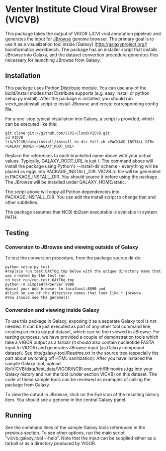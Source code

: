 Venter Institute Cloud Viral Browser (VICVB)
================================

This package takes the output of VIGOR (JCVI viral annotation pipeline) and generates the input for
[JBrowse](http://jbrowse.org/) genome browser. The primary goal is to use it as a visualization tool
inside [Galaxy] (http://galaxyproject.org/) bioinformatics workbench. The package has an installer
script that installs JBrowse into Galaxy, and the dataset convertion procedure generates files
necessary for launching JBrowse from Galaxy.

Installation
------------

This package uses Python [Distribute](http://pythonhosted.org/distribute/) module. You can use any of
the build/install modes that Distribute supports (e.g. easy_install or python setup.py install).
After the package is installed, you should run vicvb_postinstall script to install JBrowse and create
corresponding config file.

For a one-stop typical installation into Galaxy, a script is provided, which can be executed like this:

    git clone git://github.com/JCVI-Cloud/VICVB.git
    cd VICVB
    lib/VICVB/data/install/install_to_dir_full.sh <PACKAGE_INSTALL_DIR> <GALAXY_HOME> <GALAXY_ROOT_URL>

Replace the references to each bracketed name above with your actual values. Typically, GALAXY_ROOT_URL
is just /.
The command above will install the package using Python's --install-dir scheme - everything will be
placed as eggs into PACKAGE_INSTALL_DIR. VICVB.rc file will be generated in PACKAGE_INSTALL_DIR.
You should source it before using the package. The JBrowse will be installed under GALAXY_HOME/static.

The script above will copy all Python dependencies into PACKAGE_INSTALL_DIR. You can edit the
install script to change that and other subtleties.

The package assumes that NCBI tbl2asn executable is available in system PATH.

Testing
-------

### Conversion to JBrowse and viewing outside of Galaxy

To test the conversion procedure, from the package source dir do:

    python setup.py test
    #replace run.test.OAtT6g.tmp below with the unique directory name that was created by the test run
    cd test_run/run.test.OAtT6g.tmp
    python -m SimpleHTTPServer 8090
    #point your Web browser to localhost:8090 and 
    #click on any of the directory names that look like *.jbrowse.
    #You should see the genome(s)

### Conversion and viewing inside Galaxy

To use this package in Galaxy, exposing it as a separate Galaxy tool is not needed. It can be just executed as part
of any other tool command line, creating an extra output dataset, which can be then viewed in JBrowse.
For testing purposes, we have provided a couple of demonstration tools which take a VIGOR output as a tarball (it
should also contain nucleotide FASTA input to VIGOR) and generates JBrowse input (as Galaxy compound dataset).
See bits/galaxy-tool/Readme.txt in the source tree (especially the part about switching off HTML sanitization).
After you have installed the sample Galaxy tool, upload lib/VICVB/data/test_data/VIGOR/NCBI.one_arch/Rhinovirus.tgz
into your Galaxy history and run the tool (under section VICVB) on this dataset.
The code of these sample tools can be reviewed as examples of calling the package from Galaxy.

To view the output in JBrowse, click on the Eye icon of the resulting history item. You should see a genome in the central
Galaxy panel.

Running
-------

See the command lines of the sample Galaxy tools referenced in the previous section.
To see other options, run the main script "vicvb_galaxy_tool --help". Note that the
input can be supplied either as a tarball or as a directory produced by VIGOR.

